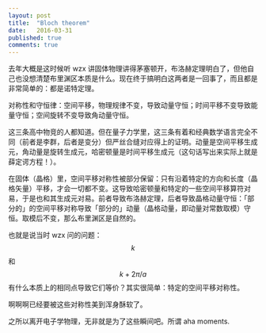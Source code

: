 ```yaml
---
layout: post
title:  "Bloch theorem"
date:   2016-03-31
published: true
comments: true
---
```


去年大概是这时候听 wzx 讲固体物理讲得茅塞顿开，布洛赫定理明白了，但他自己也没想清楚布里渊区本质是什么。现在终于搞明白这两者是一回事了，而且都是非常简单的：都是诺特定理。

对称性和守恒律：空间平移，物理规律不变，导致动量守恒；时间平移不变导致能量守恒；空间旋转不变导致角动量守恒。

这三条高中物竞的人都知道。但在量子力学里，这三条有着和经典数学语言完全不同（前者是李群，后者是变分）但严丝合缝对应得上的证明。动量是空间平移生成元，角动量是旋转生成元，哈密顿量是时间平移生成元（这句话写出来实际上就是薛定谔方程！）。

在固体（晶格）里，空间平移对称性被部分保留：只有沿着特定的方向和长度（晶格矢量）平移，才会一切都不变。这导致哈密顿量和特定的一些空间平移算符对易，于是也和其生成元对易。前者导致布洛赫定理，后者导致晶格动量守恒：「部分的」的空间平移对称导致「部分的」动量（晶格动量，即动量对常数取模）守恒。取模后不变，那么布里渊区是自然的。

也就是说当时 wzx 问的问题：$$k$$ 和 $$k + 2\pi/a$$ 有什么本质上的相同点导致它们等价？其实很简单：特定的空间平移对称性。

啊啊啊已经要被这些对称性美到浑身酥软了。

之所以离开电子学物理，无非就是为了这些瞬间吧。所谓 aha moments.﻿

